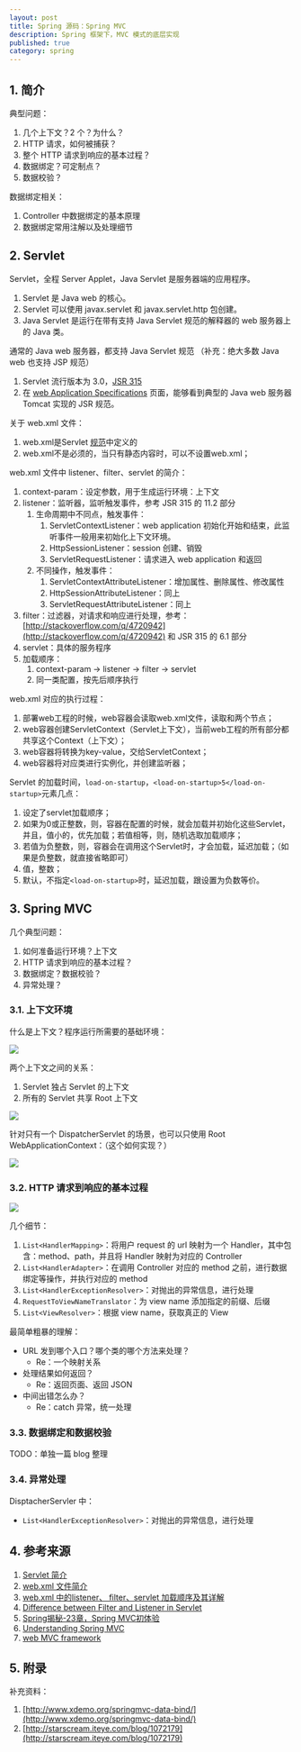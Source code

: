 ```yaml
---
layout: post
title: Spring 源码：Spring MVC
description: Spring 框架下，MVC 模式的底层实现
published: true
category: spring
---
```


## 1. 简介

典型问题：

1. 几个上下文？2 个？为什么？
1. HTTP 请求，如何被捕获？
1. 整个 HTTP 请求到响应的基本过程？
1. 数据绑定？可定制点？
1. 数据校验？

数据绑定相关：

1. Controller 中数据绑定的基本原理
1. 数据绑定常用注解以及处理细节

## 2. Servlet

Servlet，全程 Server Applet，Java Servlet 是服务器端的应用程序。

1. Servlet 是 Java web 的核心。
1. Servlet 可以使用 javax.servlet 和 javax.servlet.http 包创建。
1. Java Servlet 是运行在带有支持 Java Servlet 规范的解释器的 web 服务器上的 Java 类。

通常的 Java web 服务器，都支持 Java Servlet 规范 （补充：绝大多数 Java web 也支持 JSP 规范）

1. Servlet 流行版本为 3.0，[JSR 315](https://jcp.org/aboutJava/communityprocess/final/jsr315/index.html)
1. 在 [web Application Specifications](http://wiki.apache.org/tomcat/Specifications) 页面，能够看到典型的 Java web 服务器 Tomcat 实现的 JSR 规范。

关于 web.xml 文件：

1. web.xml是Servlet [规范](https://www.jcp.org/en/jsr/detail?id=315)中定义的
1. web.xml不是必须的，当只有静态内容时，可以不设置web.xml；

web.xml 文件中 listener、filter、servlet 的简介：

1. context-param：设定参数，用于生成运行环境：上下文
1. listener：监听器，监听触发事件，参考 JSR 315 的 11.2 部分
	1. 生命周期中不同点，触发事件：
		1. ServletContextListener：web application 初始化开始和结束，此监听事件一般用来初始化上下文环境。
		1. HttpSessionListener：session 创建、销毁
		1. ServletRequestListener：请求进入 web application 和返回
	1. 不同操作，触发事件：
		1. ServletContextAttributeListener：增加属性、删除属性、修改属性
		1. HttpSessionAttributeListener：同上
		1. ServletRequestAttributeListener：同上
1. filter：过滤器，对请求和响应进行处理，参考：[http://stackoverflow.com/q/4720942](http://stackoverflow.com/q/4720942) 和 JSR 315 的 6.1 部分
1. servlet：具体的服务程序
1. 加载顺序：
	1. context-param → listener  → filter  → servlet
	1. 同一类配置，按先后顺序执行

web.xml 对应的执行过程：

1. 部署web工程的时候，web容器会读取web.xml文件，读取<listener>和<context-param>两个节点；
1. web容器创建ServletContext（Servlet上下文），当前web工程的所有部分都共享这个Context（上下文）；
1. web容器将<context-param>转换为key-value，交给ServletContext；
1. web容器将<listener>对应类进行实例化，并创建监听器；

Servlet 的加载时间，`load-on-startup`，`<load-on-startup>5</load-on-startup>`元素几点：

1. 设定了servlet加载顺序；
1. 如果为0或正整数，则，容器在配置的时候，就会加载并初始化这些Servlet，并且，值小的，优先加载；若值相等，则，随机选取加载顺序；
1. 若值为负整数，则，容器会在调用这个Servlet时，才会加载，延迟加载；（如果是负整数，就直接省略即可）
1. 值，整数；
1. 默认，不指定`<load-on-startup>`时，延迟加载，跟设置为负数等价。

## 3. Spring MVC

几个典型问题：

1. 如何准备运行环境？上下文
1. HTTP 请求到响应的基本过程？
1. 数据绑定？数据校验？
1. 异常处理？

### 3.1. 上下文环境

什么是上下文？程序运行所需要的基础环境：

![](/images/spring-framework/root-and-servlet-web-application-context.png)

 
两个上下文之间的关系：

1. Servlet 独占 Servlet 的上下文
1. 所有的 Servlet 共享 Root 上下文
 
![](/images/spring-framework/root-with-servlet-web-app-context.png)
 
针对只有一个 DispatcherServlet 的场景，也可以只使用 Root WebApplicationContext：（这个如何实现？）

![](/images/spring-framework/root-without-servlet-web-app-context.png)

### 3.2. HTTP 请求到响应的基本过程

![](/images/spring-framework/spring-mvc-arch.png)

几个细节：

1. `List<HandlerMapping>`：将用户 request 的 url 映射为一个 Handler，其中包含：method、path，并且将 Handler 映射为对应的 Controller
1. `List<HandlerAdapter>`：在调用 Controller 对应的 method 之前，进行数据绑定等操作，并执行对应的 method
1. `List<HandlerExceptionResolver>`：对抛出的异常信息，进行处理
1. `RequestToViewNameTranslator`：为 view name 添加指定的前缀、后缀
1. `List<ViewResolver>`：根据 view name，获取真正的 View

最简单粗暴的理解：

* URL 发到哪个入口？哪个类的哪个方法来处理？
	* Re：一个映射关系
* 处理结果如何返回？
	* Re：返回页面、返回 JSON
* 中间出错怎么办？
	* Re：catch 异常，统一处理

### 3.3. 数据绑定和数据校验

TODO：单独一篇 blog 整理
 
### 3.4. 异常处理

DisptacherServler 中：

* `List<HandlerExceptionResolver>`：对抛出的异常信息，进行处理
 
## 4. 参考来源

1. [Servlet 简介](http://www.runoob.com/servlet/servlet-intro.html)
1. [web.xml 文件简介](http://ningg.top/web-xml-file-intro/)
1. [web.xml 中的listener、 filter、servlet 加载顺序及其详解](http://www.cnblogs.com/zhangxz/archive/2010/09/14/1825832.html)
1. [Difference between Filter and Listener in Servlet](http://stackoverflow.com/questions/4720942/difference-between-filter-and-listener-in-servlet-java-ee) 
1. [Spring揭秘-23章，Spring MVC初体验](http://leaver.me/2014/07/13/Spring%E6%8F%AD%E7%A7%98-23%E7%AB%A0%EF%BC%8CSpring%20MVC%E5%88%9D%E4%BD%93%E9%AA%8C/)
1. [Understanding Spring MVC](http://www.codejava.net/frameworks/spring/understanding-spring-mvc)
1. [web MVC framework](http://docs.spring.io/spring/docs/current/spring-framework-reference/html/mvc.html)


## 5. 附录

补充资料：

1. [http://www.xdemo.org/springmvc-data-bind/](http://www.xdemo.org/springmvc-data-bind/)
1. [http://starscream.iteye.com/blog/1072179](http://starscream.iteye.com/blog/1072179)













[NingG]:    http://ningg.github.com  "NingG"










